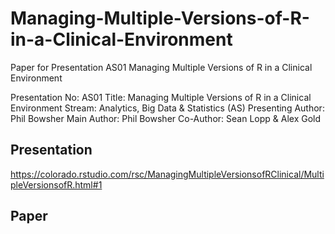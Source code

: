 # Managing-Multiple-Versions-of-R-in-a-Clinical-Environment
Paper for Presentation AS01 Managing Multiple Versions of R  in a Clinical Environment

Presentation No: AS01
Title: Managing Multiple Versions of R in a Clinical Environment
Stream: Analytics, Big Data & Statistics (AS)
Presenting Author: Phil Bowsher
Main Author: Phil Bowsher 
Co-Author: Sean Lopp & Alex Gold

## Presentation

https://colorado.rstudio.com/rsc/ManagingMultipleVersionsofRClinical/MultipleVersionsofR.html#1

## Paper
